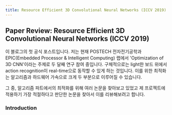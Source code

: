 ```yaml
---
title: Resource Efficient 3D Convolutional Neural Networks (ICCV 2019)
---
```

## Paper Review: Resource Efficient 3D Convolutional Neural Networks (ICCV 2019)

 이 블로그의 첫 공식 포스트입니다. 저는 현재 POSTECH 전자전기공학과 EPIC(Embedded Processor & Intelligent Computing) 랩에서
 'Optimization of 3D CNN'이라는 주제로 두 달째 연구 참여 중입니다. 구체적으로는 light한 보드 위에서 action recognition이 
 real-time으로 동작할 수 있게 하는 것입니다. 이를 위한 최적화는 알고리즘과 하드웨어 가속으로 크게 두 부분으로 이루어질 수 있습니다.
 
 그 중, 알고리즘 파트에서의 최적화를 위해 여러 논문을 찾아보고 있었고 제 프로젝트에 적용하기 가장 적절하다고 판단한 논문을 찾아서 이를 
리뷰해보려고 합니다.

### Introduction


